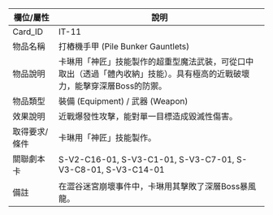 | 欄位/屬性 | 說明 |
|---|---|
| Card_ID | IT-11 |
| 物品名稱 | 打樁機手甲 (Pile Bunker Gauntlets) |
| 物品說明 | 卡琳用「神匠」技能製作的超重型魔法武裝，可從口中取出（透過「體內收納」技能）。具有極高的近戰破壞力，能擊穿深層Boss的防禦。 |
| 物品類型 | 裝備 (Equipment) / 武器 (Weapon) |
| 效果說明 | 近戰爆發性攻擊，能對單一目標造成毀滅性傷害。 |
| 取得要求/條件 | 卡琳用「神匠」技能製作。 |
| 關聯劇本卡 | S-V2-C16-01, S-V3-C1-01, S-V3-C7-01, S-V3-C8-01, S-V3-C14-01 |
| 備註 | 在澀谷迷宮崩壞事件中，卡琳用其擊敗了深層Boss暴風龍。 |

